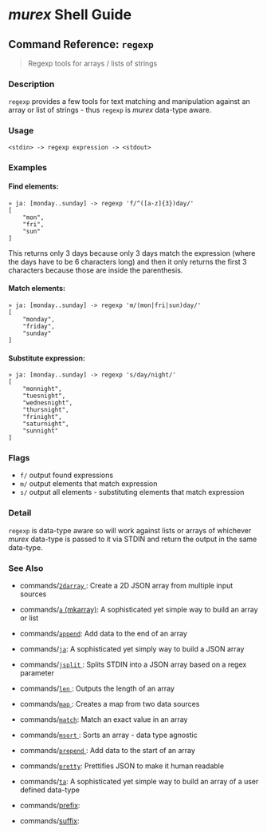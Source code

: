 # _murex_ Shell Guide

## Command Reference: `regexp`

> Regexp tools for arrays / lists of strings

### Description

`regexp` provides a few tools for text matching and manipulation against an
array or list of strings - thus `regexp` is _murex_ data-type aware.

### Usage

    <stdin> -> regexp expression -> <stdout>

### Examples

#### Find elements:

    » ja: [monday..sunday] -> regexp 'f/^([a-z]{3})day/'
    [
        "mon",
        "fri",
        "sun"
    ]
    
This returns only 3 days because only 3 days match the expression (where
the days have to be 6 characters long) and then it only returns the first 3
characters because those are inside the parenthesis.

#### Match elements:

    » ja: [monday..sunday] -> regexp 'm/(mon|fri|sun)day/'
    [
        "monday",
        "friday",
        "sunday"
    ]
    
#### Substitute expression:

    » ja: [monday..sunday] -> regexp 's/day/night/'
    [
        "monnight",
        "tuesnight",
        "wednesnight",
        "thursnight",
        "frinight",
        "saturnight",
        "sunnight"
    ]

### Flags

* `f/`
    output found expressions
* `m/`
    output elements that match expression
* `s/`
    output all elements - substituting elements that match expression

### Detail

`regexp` is data-type aware so will work against lists or arrays of whichever
_murex_ data-type is passed to it via STDIN and return the output in the
same data-type.

### See Also

* commands/[`2darray` ](../commands/2darray.md):
  Create a 2D JSON array from multiple input sources
* commands/[`a` (mkarray)](../commands/a.md):
  A sophisticated yet simple way to build an array or list
* commands/[`append`](../commands/append.md):
  Add data to the end of an array
* commands/[`ja`](../commands/ja.md):
  A sophisticated yet simply way to build a JSON array
* commands/[`jsplit` ](../commands/jsplit.md):
  Splits STDIN into a JSON array based on a regex parameter
* commands/[`len` ](../commands/len.md):
  Outputs the length of an array
* commands/[`map` ](../commands/map.md):
  Creates a map from two data sources
* commands/[`match`](../commands/match.md):
  Match an exact value in an array
* commands/[`msort` ](../commands/msort.md):
  Sorts an array - data type agnostic
* commands/[`prepend` ](../commands/prepend.md):
  Add data to the start of an array
* commands/[`pretty`](../commands/pretty.md):
  Prettifies JSON to make it human readable
* commands/[`ta`](../commands/ta.md):
  A sophisticated yet simple way to build an array of a user defined data-type
* commands/[prefix](../commands/prefix.md):
  
* commands/[suffix](../commands/suffix.md):
  